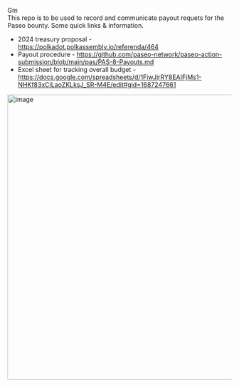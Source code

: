 Gm  
This repo is to be used to record and communicate payout requets for the Paseo bounty. 
Some quick links & information. 

* 2024 treasury proposal - https://polkadot.polkassembly.io/referenda/464
* Payout procedure - https://github.com/paseo-network/paseo-action-submission/blob/main/pas/PAS-8-Payouts.md
* Excel sheet for tracking overall budget - https://docs.google.com/spreadsheets/d/1FiwJjrRY8EAIFjMs1-NHKf83xCiLaoZKLksJ_SR-M4E/edit#gid=1687247661

<img width="640" alt="image" src="https://github.com/paseo-network/payouts/assets/93915849/02be9cec-ef63-4273-ac55-2ea3b705a36a">
